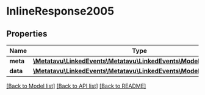 # InlineResponse2005

## Properties
Name | Type | Description | Notes
------------ | ------------- | ------------- | -------------
**meta** | [**\Metatavu\LinkedEvents\Metatavu\LinkedEvents\Model\MetaDefinition**](MetaDefinition.md) |  | [optional] 
**data** | [**\Metatavu\LinkedEvents\Metatavu\LinkedEvents\Model\Language[]**](Language.md) |  | [optional] 

[[Back to Model list]](../README.md#documentation-for-models) [[Back to API list]](../README.md#documentation-for-api-endpoints) [[Back to README]](../README.md)


